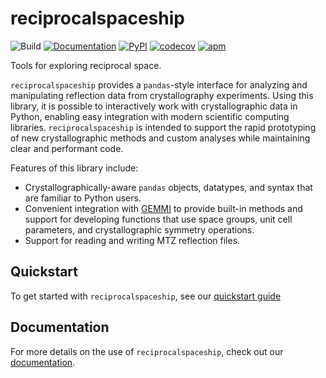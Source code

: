 # reciprocalspaceship
![Build](https://github.com/Hekstra-Lab/reciprocalspaceship/workflows/Build/badge.svg)
[![Documentation](https://github.com/Hekstra-Lab/reciprocalspaceship/workflows/Documentation/badge.svg)](https://hekstra-lab.github.io/reciprocalspaceship)
[![PyPI](https://img.shields.io/pypi/v/reciprocalspaceship)](https://pypi.org/project/reciprocalspaceship/)
[![codecov](https://codecov.io/gh/Hekstra-Lab/reciprocalspaceship/branch/master/graph/badge.svg?token=4XxNesZmXB)](https://codecov.io/gh/Hekstra-Lab/reciprocalspaceship)
[![apm](https://img.shields.io/apm/l/vim-mode.svg)](https://github.com/Hekstra-Lab/reciprocalspaceship/blob/master/LICENSE)  

Tools for exploring reciprocal space.

`reciprocalspaceship` provides a `pandas`-style interface for
analyzing and manipulating reflection data from crystallography
experiments. Using this library, it is possible to interactively
work with crystallographic data in Python, enabling easy
integration with modern scientific computing libraries. `reciprocalspaceship`
is intended to support the rapid prototyping of new crystallographic methods and
custom analyses while maintaining clear and performant code.

Features of this library include:

- Crystallographically-aware `pandas` objects, datatypes, and syntax that are familiar to Python users.
- Convenient integration with [GEMMI](https://gemmi.readthedocs.io/en/latest/) to provide built-in methods and
  support for developing functions that use space groups, unit cell parameters, and crystallographic
  symmetry operations.
- Support for reading and writing MTZ reflection files.

## Quickstart

To get started with `reciprocalspaceship`, see our [quickstart guide](https://hekstra-lab.github.io/reciprocalspaceship/userguide/quickstart.html)

## Documentation

For more details on the use of `reciprocalspaceship`, check out our [documentation](https://hekstra-lab.github.io/reciprocalspaceship).
